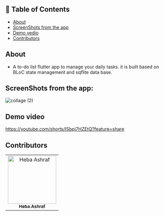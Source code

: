 ## 📝 Table of Contents

- [About](#about)
- [ScreenShots from the app](#screen-shots)
- [Demo vedio](#demo_vedio)
- [Contributors](#Contributors)

## About <a name = "about"></a>
- A to-do list flutter app to manage your daily tasks. it is built based on BLoC state management and sqflite data base.

## ScreenShots from the app: <a name = "screen-shots"></a>
![collage (2)](https://user-images.githubusercontent.com/90224487/184756885-7555f0b0-c7b2-4774-a8ef-108ebc64d549.jpg)

## Demo video <a name = "demo_vedio"></a>
https://youtube.com/shorts/ISbpi7HZEtQ?feature=share

## Contributors <a name = "Contributors"></a>

<table>
  <tr>
    <td align="center">
    <a href="https://github.com/hebaashraf21.png" target="_black">
    <img src="" width="150px;" alt="Heba Ashraf"/>
    <br />
    <sub><b>Heba Ashraf</b></sub></a>
    
  </tr>
 </table>

